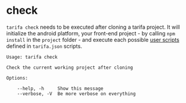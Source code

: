 # check

`tarifa check` needs to be executed after cloning a tarifa project. It will initialize the android platform, your front-end project - by calling `npm install` in the `project` folder - and execute each possible [user scripts](../configurations/index.md#check) defined in `tarifa.json`  scripts.

```
Usage: tarifa check

Check the current working project after cloning

Options:

    --help, -h     Show this message
    --verbose, -V  Be more verbose on everything
```

